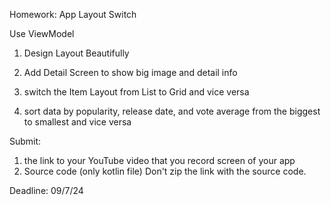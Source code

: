 Homework: App Layout Switch

Use ViewModel
1. Design Layout Beautifully
2. Add Detail Screen to show big image and detail info

3. switch the Item Layout from List to Grid and vice versa
4. sort data by popularity, release date, and vote average from the biggest to smallest and vice versa

Submit:
1. the link to your YouTube video that you record screen of your app
2. Source code (only kotlin file)
   Don't zip the link with the source code.

Deadline: 09/7/24

